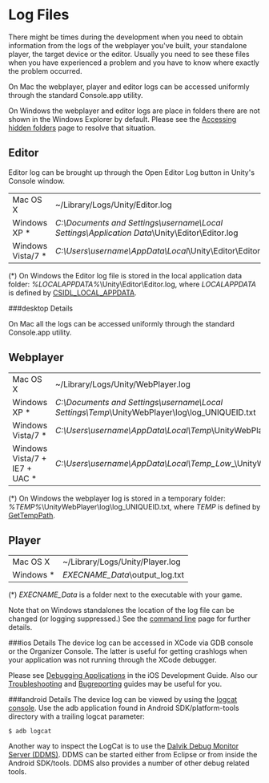 Log Files
=========


There might be times during the development when you need to obtain information from the logs of the webplayer you've built, your standalone player, the target device or the editor. Usually you need to see these files when you have experienced a problem and you have to know where exactly the problem occurred.

On Mac the webplayer, player and editor logs can be accessed uniformly through the standard <span class=menu>Console.app</span> utility.

On Windows the webplayer and editor logs are place in folders there are not shown in the Windows Explorer by default. Please see the [Accessing hidden folders](AccessingHiddenFolders.html) page to resolve that situation.

Editor
------

Editor log can be brought up through the <span class=menu>Open Editor Log</span> button in Unity's Console window.


|    |    |
|:---|:---|
|<span class=component>Mac OS X</span>            |~/Library/Logs/Unity/Editor.log|
|<span class=component>Windows XP</span> *        |_C:\Documents and Settings\username\Local Settings\Application Data_\Unity\Editor\Editor.log|
|<span class=component>Windows Vista/7</span> *   |_C:\Users\username\AppData\Local_\Unity\Editor\Editor.log|

(*) On Windows the Editor log file is stored in the local application data folder: _&#37;LOCALAPPDATA&#37;_\Unity\Editor\Editor.log, where _LOCALAPPDATA_ is defined by [CSIDL_LOCAL_APPDATA](http://msdn.microsoft.com/en-us/library/bb762494&#40;VS.85&#41;.aspx.html).


###desktop Details

On Mac all the logs can be accessed uniformly through the standard <span class=menu>Console.app</span> utility.

Webplayer
---------


|    |    |
|:---|:---|
|<span class=component>Mac OS X</span>                        |~/Library/Logs/Unity/WebPlayer.log|
|<span class=component>Windows XP</span> *                    |_C:\Documents and Settings\username\Local Settings\Temp_\UnityWebPlayer\log\log_UNIQUEID.txt|
|<span class=component>Windows  Vista/7</span> *              |_C:\Users\username\AppData\Local\Temp_\UnityWebPlayer\log\log_UNIQUEID.txt|
|<span class=component>Windows Vista/7 + IE7 + UAC</span> *   |_C:\Users\username\AppData\Local\Temp\__Low___\UnityWebPlayer\log\log_UNIQUEID.txt|

(*) On Windows the webplayer log is stored in a temporary folder:  _&#37;TEMP&#37;_\UnityWebPlayer\log\log_UNIQUEID.txt, where _TEMP_ is defined by [GetTempPath](http://msdn.microsoft.com/en-us/library/aa364992&#40;VS.85&#41;.aspx.html).

Player
------


|    |    |
|:---|:---|
|<span class=component>Mac OS X</span>      |~/Library/Logs/Unity/Player.log|
|<span class=component>Windows </span> *    |_EXECNAME_Data_\output_log.txt|

(*) _EXECNAME_Data_ is a folder next to the executable with your game.

Note that on Windows standalones the location of the log file can be changed (or logging suppressed.)  See the [command line](CommandLineArguments.html) page for further details.


###ios Details
The device log can be accessed in XCode via GDB console or the Organizer Console. The latter is useful for getting crashlogs when your application was not running through the XCode debugger.

Please see [Debugging Applications](http://developer.apple.com/library/ios/#documentation/Xcode/Conceptual/iphone_development/130-Debugging_Applications/debugging_applications.html.html) in the iOS Development Guide. Also our [Troubleshooting](TroubleShooting#iPhoneTroubleShooting.html) and [Bugreporting](iphone-bugreporting.html) guides may be useful for you.


###android Details
The device log can be viewed by using the [logcat console](http://developer.android.com/guide/developing/tools/adb.html#logcat.html). Use the <span class=component>adb</span> application found in <span class=component>Android SDK/platform-tools directory</span> with a trailing <span class=component>logcat</span> parameter:

`$ adb logcat`

Another way to inspect the LogCat is to use the [Dalvik Debug Monitor Server (DDMS)](http://developer.android.com/guide/developing/debugging/ddms.html.html). DDMS can be started either from <span class=component>Eclipse</span> or from inside the <span class=component>Android SDK/tools</span>. DDMS also provides a number of other debug related tools.
